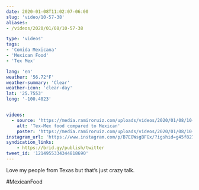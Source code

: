 ```yaml
---
date: 2020-01-08T11:02:07-06:00
slug: 'video/10-57-38'
aliases:
- /videos/2020/01/08/10-57-38

type: 'videos' 
tags:
- 'Comida Mexicana'
- 'Mexican Food'
- 'Tex Mex'

lang: 'en'
weather: '56.72°F'
weather-summary: 'Clear'
weather-icon: 'clear-day'
lat: '25.7553'
long: '-100.4023'


videos:
  - source: 'https://media.ramiroruiz.com/uploads/videos/2020/01/08/10-57-38/tex-mex-food-compared-to-mexican.mp4'
    alt: 'Tex-Mex food compared to Mexican'
    poster: 'https://media.ramiroruiz.com/uploads/videos/2020/01/08/10-57-38/poster.jpg'
instagram_url: 'https://www.instagram.com/p/B7EOWsgBFGx/?igshid=g45f827cftio'
syndication_links:
    - https://brid.gy/publish/twitter
tweet_id: '1214955334344818690'
---
```

Love my people from Texas but that’s just crazy talk.

#MexicanFood
  